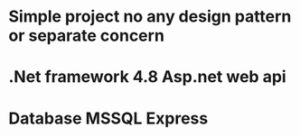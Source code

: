 # Simple project no any design pattern or separate concern 
# .Net framework 4.8 Asp.net web api
# Database MSSQL Express
